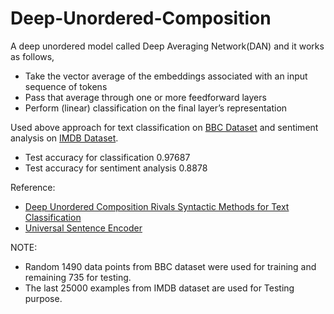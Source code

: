 # Deep-Unordered-Composition

A deep unordered model called Deep Averaging Network(DAN) and it works as follows,
  * Take the vector average of the embeddings associated with an input sequence of tokens
  * Pass that average through one or more feedforward layers
  * Perform (linear) classification on the final layer’s representation

Used above approach for text classification on [BBC Dataset](http://mlg.ucd.ie/datasets/bbc.html) and sentiment analysis on [IMDB Dataset](https://www.kaggle.com/lakshmi25npathi/imdb-dataset-of-50k-movie-reviews). 
  * Test accuracy for classification 0.97687
  * Test accuracy for sentiment analysis 0.8878

Reference:
* [Deep Unordered Composition Rivals Syntactic Methods for Text Classification](https://people.cs.umass.edu/~miyyer/pubs/2015_acl_dan.pdf)
* [Universal Sentence Encoder](https://arxiv.org/pdf/1803.11175.pdf)

NOTE:
* Random 1490 data points from BBC dataset were used for training and remaining 735 for testing.
* The last 25000 examples from IMDB dataset are used for Testing purpose.
